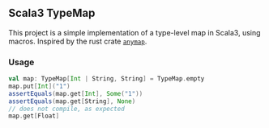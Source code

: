 ## Scala3 TypeMap

This project is a simple implementation of a type-level map in Scala3, using macros. Inspired by the rust crate [`anymap`](https://docs.rs/anymap/latest/anymap/).

### Usage

```scala
val map: TypeMap[Int | String, String] = TypeMap.empty
map.put[Int]("1")
assertEquals(map.get[Int], Some("1"))
assertEquals(map.get[String], None)
// does not compile, as expected
map.get[Float]
```